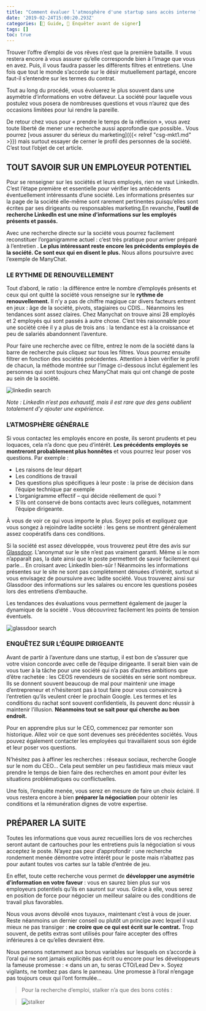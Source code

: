 ```yaml
---
title: "Comment évaluer l'atmosphère d'une startup sans accès interne ?"
date: '2019-02-24T15:00:20.293Z'
categories: [📔 Guide, 🧐 Enquêter avant de signer]
tags: []
toc: true
---
```


Trouver l’offre d’emploi de vos rêves n’est que la première bataille. Il vous restera encore à vous assurer qu’elle corresponde  bien à l’image que vous en avez. Puis, il vous faudra passer les différents filtres et entretiens. Une fois que tout le monde s’accorde sur le désir mutuellement partagé, encore faut-il s’entendre sur les termes du contrat.

Tout au long du procédé, vous évoluerez le plus souvent dans une asymétrie d’informations en votre défaveur. La société pour laquelle vous postulez vous posera de nombreuses questions et vous n’aurez que des occasions limitées pour lui rendre la pareille.

De retour chez vous pour « prendre le temps de la réflexion », vous avez toute liberté de mener une recherche aussi approfondie que possible.. Vous pourrez [vous assurer du sérieux du marketing]({{< relref "csg-mkt1.md" >}}) mais surtout essayer de cerner le profil des personnes de la société. C’est tout l’objet de cet article.



## TOUT SAVOIR SUR UN EMPLOYEUR POTENTIEL

Pour se renseigner sur les sociétés et leurs employés, rien ne vaut LinkedIn. C’est l’étape première et essentielle pour vérifier les antécédents éventuellement intéressants d’une société. Les informations présentes sur la page de la société elle-même sont rarement pertinentes puisqu’elles sont écrites par ses dirigeants ou responsables marketing.En revanche, **l’outil de recherche LinkedIn est une mine d’informations sur les employés présents et passés.**

Avec une recherche directe sur la société vous pourrez facilement reconstituer l’organigramme actuel : c’est très pratique pour arriver préparé à l’entretien . **Le plus intéressant reste encore les précédents employés de la société. Ce sont eux qui en disent le plus.** Nous allons poursuivre avec l’exemple de ManyChat.

### LE RYTHME DE RENOUVELLEMENT

Tout d’abord, le ratio : la différence entre le nombre d’employés présents et ceux qui ont quitté la société vous renseigne sur le **rythme de renouvellement.** Il n’y a pas de chiffre magique car divers facteurs entrent en jeux : âge de la société, pivots, stagiaires ou CDIS… Néanmoins les tendances sont assez claires. Chez Manychat on trouve ainsi 28 employés et 2 employés qui sont passés à autre chose. C’est très raisonnable pour une société crée il y a plus de trois ans : la tendance est à la croissance et peu de salariés abandonnent l’aventure.

Pour faire une recherche avec ce filtre, entrez le nom de la société dans la barre de recherche puis cliquez sur tous les filtres. Vous pourrez ensuite filtrer en fonction des sociétés précédentes. Attention à bien vérifier le profil de chacun, la méthode montrée sur l’image ci-dessous inclut également les personnes qui sont toujours chez ManyChat mais qui ont changé de poste au sein de la société.



![linkedin search](/img/2019/csg/linkedin-past.png)



*Note : LinkedIn n’est pas exhaustif, mais il est rare que des gens oublient totalement d’y ajouter une expérience.*




### L’ATMOSPHÈRE GÉNÉRALE

Si vous contactez les employés encore en poste, ils seront prudents et peu loquaces, cela n’a donc que peu d’intérêt. **Les précédents employés se montreront probablement plus honnêtes** et vous pourrez leur poser vos questions. Par exemple :

- Les raisons de leur départ
- Les conditions de travail
- Des 	questions plus spécifiques à leur poste : la prise de décision dans l’équipe technique par exemple
- L’organigramme effectif – qui décide réellement de quoi ?
- S’ils ont conservé de bons contacts avec leurs collègues, notamment 	l’équipe dirigeante.

À vous de voir ce qui vous importe le plus. Soyez polis et expliquez que vous songez à rejoindre ladite société : les gens se montrent généralement assez coopératifs dans ces conditions.

Si la société est assez développée, vous trouverez peut être des avis sur [Glassdoor](https://www.glassdoor.fr/index.htm). L’anonymat sur le site n’est pas vraiment garanti. Même si le nom n’apparaît pas, la date ainsi que le poste permettent de savoir facilement qui parle… En croisant avec LinkedIn bien-sûr ! Néanmoins les informations présentes sur le site ne sont pas complètement dénuées d’intérêt, surtout si vous envisagez de poursuivre avec ladite société. Vous trouverez ainsi sur Glassdoor des informations sur les salaires ou encore les questions posées lors des entretiens d’embauche.

Les tendances des évaluations vous permettent également de jauger la dynamique de la société . Vous découvrirez  facilement les points de tension éventuels.



![glassdoor search ](/img/2019/csg/glassdoor-tendances.png)


### ENQUÊTEZ SUR L’ÉQUIPE DIRIGEANTE

Avant de partir à l’aventure dans une startup, il est bon de s’assurer que votre vision concorde avec celle de l’équipe dirigeante. Il serait bien vain de vous tuer à la tâche pour une société qui n’a pas d’autres ambitions que d’être rachetée : les CEOS revendeurs de sociétés en série sont nombreux. Ils se donnent souvent beaucoup de mal pour maintenir une image d’entrepreneur et n’hésiteront pas à tout faire pour vous convaincre à l’entretien qu’ils veulent créer le prochain Google. Les termes et les conditions du rachat sont souvent confidentiels, ils peuvent donc réussir à maintenir l’illusion. **Néanmoins tout se sait pour qui cherche au bon endroit.**

Pour en apprendre plus sur le CEO, commencez par remonter son historique. Allez voir ce que sont devenues ses précédentes sociétés. Vous pouvez également contacter les employées qui travaillaient sous son égide et leur poser vos questions.

N’hésitez pas à affiner les recherches : réseaux sociaux, recherche Google sur le nom du CEO… Cela peut sembler un peu fastidieux mais mieux vaut prendre le temps de bien faire des recherches en amont pour éviter les situations problématiques ou conflictuelles.

Une fois, l’enquête menée, vous serez en mesure de faire un choix éclairé. Il vous restera encore à bien **préparer la négociation** pour obtenir les conditions et la rémunération dignes de votre expertise.

## PRÉPARER LA SUITE

Toutes les informations que vous aurez recueillies lors de vos recherches seront autant de cartouches pour les entretiens puis la négociation si vous acceptez le poste. N’ayez pas peur d’approfondir : une recherche rondement menée démontre votre intérêt pour le poste mais n’abattez pas pour autant toutes vos cartes sur la table d’entrée de jeu.

En effet, toute cette recherche vous permet de **développer une asymétrie d’information en votre faveur** : vous en saurez bien plus sur vos employeurs potentiels qu’ils en sauront sur vous. Grâce à elle, vous serez en position de force pour négocier un meilleur salaire ou des conditions de travail plus favorables.

Nous vous avons dévoilé «nos tuyaux», maintenant c’est à vous de jouer. Reste néanmoins un dernier conseil ou plutôt un principe avec lequel il vaut mieux ne pas transiger : **ne croire que ce qui est écrit sur le contrat.** Trop souvent, de petits extras sont utilisés pour faire accepter des offres inférieures à ce qu’elles devraient être.

Nous pensons  notamment aux bonus variables sur lesquels on s’accorde à l’oral qui ne sont jamais explicités pas écrit ou encore pour les développeurs la fameuse promesse : « dans un an, tu seras CTO/Lead Dev ».  Soyez vigilants, ne tombez pas dans le panneau. Une promesse à l’oral n’engage pas toujours ceux qui l’ont formulée…

> Pour la recherche d’emploi, stalker n’a que des bons cotés :

>
>   ![stalker](/img/2019/csg/stalker.jpg)